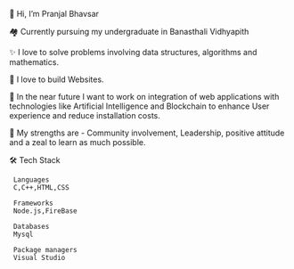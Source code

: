  👋 Hi, I’m Pranjal Bhavsar
 
 🏘️ Currently pursuing my undergraduate in Banasthali Vidhyapith
 
 ✨ I love to solve problems involving data structures, algorithms and mathematics.
 
 💁 I love to build Websites.
 
 🌅 In the near future I want to work on integration of web applications with technologies like Artificial Intelligence and Blockchain to enhance User experience and reduce installation costs.
 
 💪 My strengths are - Community involvement, Leadership, positive attitude and a zeal to learn as much possible.

 🛠  Tech Stack
 
     Languages
     C,C++,HTML,CSS

     Frameworks
     Node.js,FireBase

     Databases
     Mysql

     Package managers
     Visual Studio

     


     

     
     

